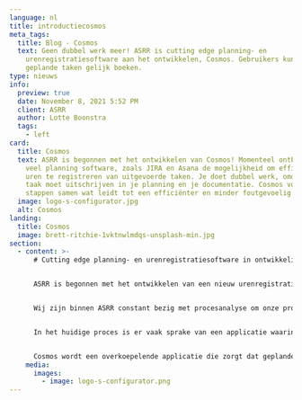 ```yaml
---
language: nl
title: introductiecosmos
meta_tags:
  title: Blog - Cosmos
  text: Geen dubbel werk meer! ASRR is cutting edge planning- en
    urenregistratiesoftware aan het ontwikkelen, Cosmos. Gebruikers kunnen
    geplande taken gelijk boeken.
type: nieuws
info:
  preview: true
  date: November 8, 2021 5:52 PM
  client: ASRR
  author: Lotte Boonstra
  tags:
    - left
card:
  title: Cosmos
  text: ASRR is begonnen met het ontwikkelen van Cosmos! Momenteel ontbreekt in
    veel planning software, zoals JIRA en Asana de mogelijkheid om efficiënt
    uren te registreren van uitgevoerde taken. Je doet dubbel werk, omdat je de
    taak moet uitschrijven in je planning en je documentatie. Cosmos voegt deze
    stappen samen wat leidt tot een efficiënter en minder foutgevoelig proces.
  image: logo-s-configurator.jpg
  alt: Cosmos
landing:
  title: Cosmos
  image: brett-ritchie-1vktnwlmdqs-unsplash-min.jpg
section:
  - content: >-
      # Cutting edge planning- en urenregistratiesoftware in ontwikkeling


      ASRR is begonnen met het ontwikkelen van een nieuw urenregistratiesysteem genaamd Cosmos! Momenteel ontbreekt in veel planning software, zoals JIRA en Asana de mogelijkheid om efficiënt uren te registreren van uitgevoerde taken. Je doet dubbel werk, omdat je de taak moet uitschrijven in je planning en je documentatie. Cosmos voegt deze stappen samen door registraties van taken te voorspellen op basis van jouw planning. Cosmos is er op ingericht om samen te kunnen werken met JIRA of Asana. Zo krijg je real-time inzichten in de status van je project. Gebruikers hebben in Cosmos één plek om te plannen, beschikbaarheid op te geven, urenregistraties te maken en meer!


      Wij zijn binnen ASRR constant bezig met procesanalyse om onze processen efficiënter te maken. We hebben gemerkt dat het registreren van uren van werknemers binnen een bedrijf een proces is wat veel efficiënter kan en moet.


      In het huidige proces is er vaak sprake van een applicatie waarin wordt gepland (zoals JIRA of Asana), maar vervolgens moet de werknemer deze uren nogmaals overnemen in een oubollige Excel sheet om te communiceren wat hij heeft uitgevoerd en hoe lang hij erover heeft gedaan.


      Cosmos wordt een overkoepelende applicatie die zorgt dat geplande taken gelijk geboekt kunnen worden. Wat uren registreren sneller en minder fout gevoelig maakt, want laten we eerlijk zijn, niemand heeft zin om last-minute op zijn vrijdag middag nog snel zijn uren te moeten opschrijven.
    media:
      images:
        - image: logo-s-configurator.png
---
```

